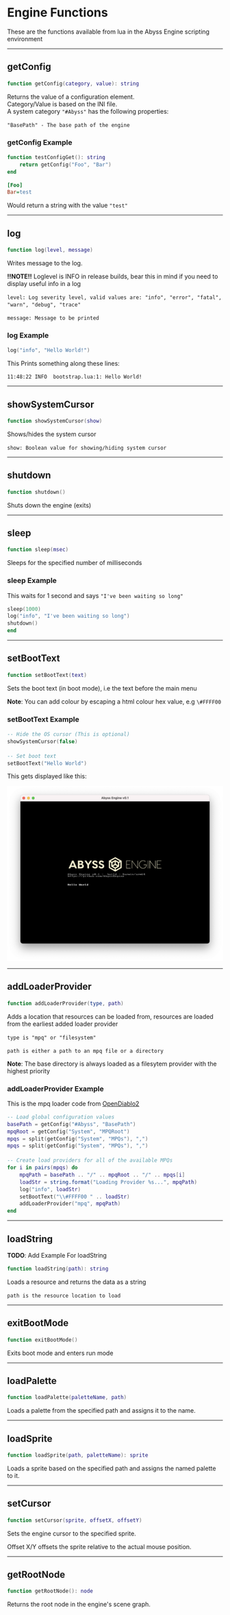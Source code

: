 # Engine Functions

These are the functions available from lua in the Abyss Engine scripting environment

---

## getConfig

```lua
function getConfig(category, value): string
```

Returns the value of a configuration element.  
Category/Value is based on the INI file.  
A system category `"#Abyss"` has the following properties:

`"BasePath" - The base path of the engine`

### getConfig Example

```lua
function testConfigGet(): string
    return getConfig("Foo", "Bar")
end
```

```ini
[Foo]
Bar=test
```

Would return a string with the value `"test"`

---

## log

```lua
function log(level, message)
```

Writes message to the log.

**!!NOTE!!** Loglevel is INFO in release builds, bear this in mind if you need to display useful info in a log

`level: Log severity level, valid values are: "info", "error", "fatal", "warn", "debug", "trace"`

`message: Message to be printed`

### log Example

```lua
log("info", "Hello World!")
```

This Prints something along these lines:

```log
11:48:22 INFO  bootstrap.lua:1: Hello World!
```

---

## showSystemCursor

```lua
function showSystemCursor(show)
```

Shows/hides the system cursor

`show: Boolean value for showing/hiding system cursor`

---

## shutdown

```lua
function shutdown()
```

Shuts down the engine (exits)

---

## sleep

```lua
function sleep(msec)
```

Sleeps for the specified number of milliseconds

### sleep Example

This waits for 1 second and says `"I've been waiting so long"`

```lua
sleep(1000)
log("info", "I've been waiting so long")
shutdown()
end
```

---

## setBootText

```lua
function setBootText(text)
```

Sets the boot text (in boot mode), i.e the text before the main menu

**Note**: You can add colour by escaping a html colour hex value, e.g `\#FFFF00`

### setBootText Example

```lua
-- Hide the OS cursor (This is optional)
showSystemCursor(false)

-- Set boot text
setBootText("Hello World")
```

This gets displayed like this:

![setBootText screenshot](screenshots/setBootTextScreenshot.png)

---

## addLoaderProvider

```lua
function addLoaderProvider(type, path)
```

Adds a location that resources can be loaded from, resources are loaded from the earliest added loader provider

`type is "mpq" or "filesystem"`

`path is either a path to an mpq file or a directory`

**Note**: The base directory is always loaded as a filesytem provider with the highest priority

### addLoaderProvider Example

This is the mpq loader code from [OpenDiablo2](https://github.com/AbyssEngine/OpenDiablo2)

```lua
-- Load global configuration values
basePath = getConfig("#Abyss", "BasePath")
mpqRoot = getConfig("System", "MPQRoot")
mpqs = split(getConfig("System", "MPQs"), ",")
mpqs = split(getConfig("System", "MPQs"), ",")

-- Create load providers for all of the available MPQs
for i in pairs(mpqs) do
    mpqPath = basePath .. "/" .. mpqRoot .. "/" .. mpqs[i]
    loadStr = string.format("Loading Provider %s...", mpqPath)
    log("info", loadStr)
    setBootText("\\#FFFF00 " .. loadStr)
    addLoaderProvider("mpq", mpqPath)
end
```

---

## loadString

**TODO**: Add Example For loadString

```lua
function loadString(path): string
```

Loads a resource and returns the data as a string

`path is the resource location to load`

---

## exitBootMode

```lua
function exitBootMode()
```

Exits boot mode and enters run mode

---

## loadPalette

```lua
function loadPalette(paletteName, path)
```

Loads a palette from the specified path and assigns it to the name.

---

## loadSprite

```lua
function loadSprite(path, paletteName): sprite
```

Loads a sprite based on the specified path and assigns the named palette to it.

---

## setCursor

```lua
function setCursor(sprite, offsetX, offsetY)
```

Sets the engine cursor to the specified sprite.

Offset X/Y offsets the sprite relative to the actual mouse position.

---

## getRootNode

```lua
function getRootNode(): node
```

Returns the root node in the engine's scene graph.
